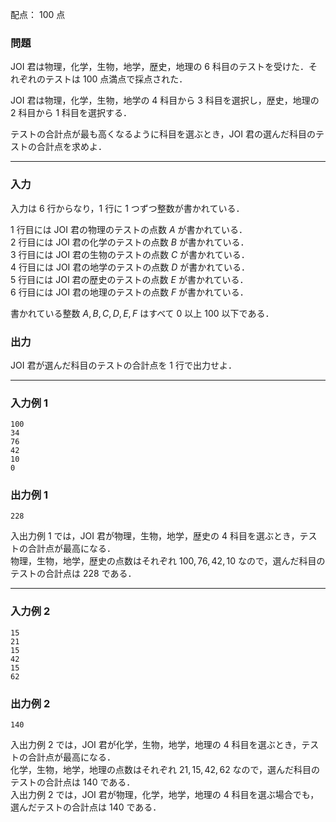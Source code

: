 配点： $100$ 点

### 問題
JOI 君は物理，化学，生物，地学，歴史，地理の $6$ 科目のテストを受けた．それぞれのテストは $100$ 点満点で採点された．

JOI 君は物理，化学，生物，地学の $4$ 科目から $3$ 科目を選択し，歴史，地理の $2$ 科目から $1$ 科目を選択する．

テストの合計点が最も高くなるように科目を選ぶとき，JOI 君の選んだ科目のテストの合計点を求めよ．

---

### 入力
入力は $6$ 行からなり，$1$ 行に $1$ つずつ整数が書かれている．

$1$ 行目には JOI 君の物理のテストの点数 $A$ が書かれている．  
$2$ 行目には JOI 君の化学のテストの点数 $B$ が書かれている．  
$3$ 行目には JOI 君の生物のテストの点数 $C$ が書かれている．  
$4$ 行目には JOI 君の地学のテストの点数 $D$ が書かれている．  
$5$ 行目には JOI 君の歴史のテストの点数 $E$ が書かれている．  
$6$ 行目には JOI 君の地理のテストの点数 $F$ が書かれている．

書かれている整数 $A, B, C, D, E, F$ はすべて $0$ 以上 $100$ 以下である．

### 出力
JOI 君が選んだ科目のテストの合計点を $1$ 行で出力せよ．

---

### 入力例 1
~~~
100
34
76
42
10
0
~~~

### 出力例 1
~~~
228
~~~
入出力例 1 では，JOI 君が物理，生物，地学，歴史の $4$ 科目を選ぶとき，テストの合計点が最高になる．  
物理，生物，地学，歴史の点数はそれぞれ $100, 76, 42, 10$ なので，選んだ科目のテストの合計点は $228$ である．

---

### 入力例 2
~~~
15
21
15
42
15
62
~~~

### 出力例 2
~~~
140
~~~
入出力例 2 では，JOI 君が化学，生物，地学，地理の $4$ 科目を選ぶとき，テストの合計点が最高になる．  
化学，生物，地学，地理の点数はそれぞれ $21, 15, 42, 62$ なので，選んだ科目のテストの合計点は $140$ である．  
入出力例 $2$ では，JOI 君が物理，化学，地学，地理の $4$ 科目を選ぶ場合でも，選んだテストの合計点は $140$ である．

